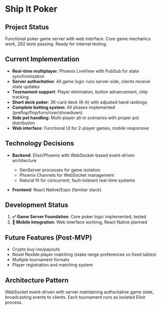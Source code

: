 # Ship It Poker
## Project Status
Functional poker game server with web interface. Core game mechanics work, 282 tests passing. Ready for internal testing.
## Current Implementation

- **Real-time multiplayer**: Phoenix LiveView with PubSub for state synchronization
- **Server authoritative**: All game logic runs server-side, clients receive state updates
- **Tournament support**: Player elimination, button advancement, chip tracking
- **Short deck poker**: 36-card deck (6-A) with adjusted hand rankings
- **Complete betting system**: All phases implemented (preflop/flop/turn/river/showdown)
- **Side pot handling**: Multi-player all-in scenarios with proper pot distribution
- **Web interface**: Functional UI for 2-player games, mobile responsive

## Technology Decisions

- **Backend**: Elixir/Phoenix with WebSocket-based event-driven architecture
  - GenServer processes for game isolation
  - Phoenix Channels for WebSocket management
  - Natural fit for concurrent, fault-tolerant real-time systems

- **Frontend**: React Native/Expo (familiar stack)

## Development Status

1. **✅ Game Server Foundation**: Core poker logic implemented, tested
2. **🚧 Mobile Integration**: Web interface working, React Native planned

## Future Features (Post-MVP)
- Crypto buy-ins/payouts
- Novel flexible player matching (stake range preferences vs fixed tables)
- Multiple tournament formats
- Player registration and matching system

## Architecture Pattern
WebSocket event-driven with server maintaining authoritative game state, broadcasting events to clients. Each tournament runs as isolated Elixir process.

